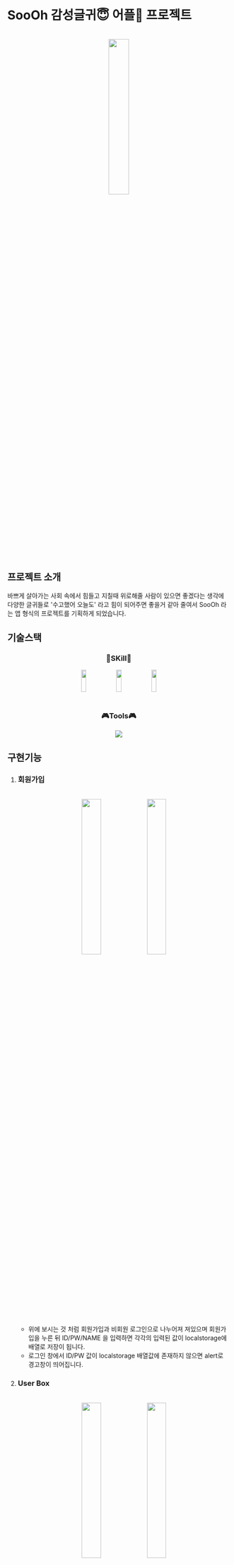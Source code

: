 # SooOh 감성글귀😇 어플📱 프로젝트
<br>
<div align="center">
  <img src="https://user-images.githubusercontent.com/108567709/223370199-b3f3ce7f-56ab-4c98-bb30-31833249e493.jpg" width="30%" height="30%" >
</div>

## 프로젝트 소개
<p>
  바쁘게 살아가는 사회 속에서 힘들고 지칠때 위로해줄 사람이 있으면 좋겠다는 생각에 다양한 글귀들로 '수고했어 오늘도' 라고 힘이 되어주면 좋을거 같아 줄여서 SooOh 라는 앱 형식의 프로젝트를 기획하게 되었습니다.
</p>

## 기술스택
<div align="center">
  <h3>📝SKill📖</h3>
  <img src="https://img.shields.io/badge/HTML5-E34F26?style=flat-square&logo=HTML5&logoColor=white" width="15%" height="50" />
  <img src="https://img.shields.io/badge/CSS3-1572B6?style=flat-square&logo=CSS3&logoColor=white" width="15%" height="50" />
  <img src="https://img.shields.io/badge/Javascript-F7DF1E?style=flat-square&logo=Javascript&logoColor=white" width="15%" height="50" />
</div>
<br>
<div align="center">
  <h3 align="center">🎮Tools🎮</h3>
  <img src="https://img.shields.io/badge/Visual%20Studio%20Code-007ACC?style=flat-square&logo=Visual%20Studio%20Code&logoColor=white" />
</div>

## 구현기능

<ol>
  <li>
    <h3>회원가입</h3>
    <br>
    <div align="center">
      <img src="https://user-images.githubusercontent.com/108567709/223369430-09ebf8a7-af40-4adf-94ae-fc02a9fcd963.jpg" width="30%" height="30%">
      <img src="https://user-images.githubusercontent.com/108567709/223369435-46904b6f-2bf9-4d77-ac4c-90e0e8631ae3.jpg" width="30%" height="30%">
    </div>
    <br>
    <ul>
      <li>  위에 보시는 것 처럼 회원가입과 비회원 로그인으로 나누어져 져있으며 회원가입을 누른 뒤 ID/PW/NAME 을 입력하면 각각의 입력된 값이 localstorage에 배열로 저장이 됩니다.</li>
      <li>  로그인 창에서 ID/PW 값이  localstorage 배열값에 존재하지 않으면 alert로 경고창이 띄어집니다.</li>
    </ul>
  </li>
  <li>
    <h3>User Box</h3>
    <br>
    <div align="center">
      <img src="https://user-images.githubusercontent.com/108567709/223369441-3f57b4d4-73d1-44af-a4e7-b2018d2893ac.jpg" width="30%" height="30%">
      <img src="https://user-images.githubusercontent.com/108567709/223369445-246624dc-6d42-43c7-a498-6519a6912b24.jpg" width="30%" height="30%">
    </div>
    <br>
    <ul>
      <li>  글귀는 명언 , 위로 , 사랑 3가지의 타이틀로 나누어져 있으며 클릭시 해당 타이틀의 글귀들이 나오며 분위기에 맞게 음악이 바뀝니다.</li>
      <li>  user의 공간으로 마음에 드는 글귀를 담은 보관함과 로그아웃 기능이 있으며 회원가입시 입력한 NAME 값이 회원의 닉네임으로 표시가 됩니다.</li>
    </ul>
  </li>
  <li>
    <h3>마음에 드는 글귀저장</h3>
    <br>
    <div align="center">
      <img src="https://user-images.githubusercontent.com/108567709/223369449-ebdeeda1-7b82-412c-a69c-486304c2c578.jpg" width="30%" height="30%">
      <img src="https://user-images.githubusercontent.com/108567709/223369453-b6e3dc4e-5897-4b65-b026-597e6e59bf5f.jpg" width="30%" height="30%">
      <img src="https://user-images.githubusercontent.com/108567709/223369457-9070106b-668b-43ac-9d1f-4358e9cfb9e5.jpg" width="30%" height="30%">
    </div>
    <br>
    <ul>
      <li>  글귀의 src , text , author 값이 담긴 배열을 js 파일로 따로 만들어준뒤 각각의 타이틀의 맞게 배열의 순번으로 불러와 보여준다.</li>
      <li>  마음에 드는 글귀가 있다면 보이는 버튼을 클릭하여 보관함의 정보를 넘겨준다 이때 createElement 함수를 통해 비어있는 element를 만들어준뒤 각각의 element의 배열 값을 넣어주어 현재 보이는 값을 보관함에 element를 만들어 줍니다.</li>
      <li>보관함의 저장된 글귀를 클릭시 확대되며 다시한번 클릭하면 원상 복귀 됩니다.</li>
    </ul>
  </li>
  <li>
    <h3>비회원 로그인</h3>
    <br>
    <div align="center">
      <img src="https://user-images.githubusercontent.com/108567709/223369460-8493737a-69cc-4e1b-bcad-89d25be2abc0.jpg" width="30%" height="30%">
    </div>
    <br>
    <ul>
      <li>비회원 로그인시에는 user박스가 비활성화 되며 타이틀 선택 화면에서도 prev 버튼이 활성화 됩니다.</li>
    </ul>
  </li>
 </ol>
